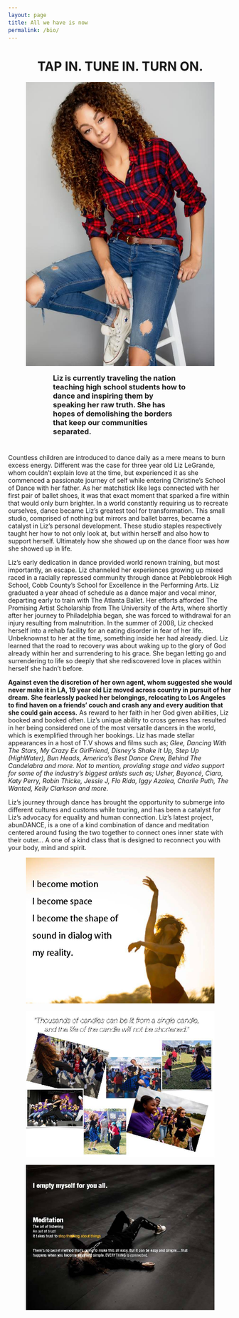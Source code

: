 ```yaml
---
layout: page
title: All we have is now
permalink: /bio/
---
```

<h1  style="text-align:center;"> TAP IN. TUNE IN. TURN ON. </h1>
<figure class="media_container">
    <div class="centered_image_wrapper">
      <img src="/assets/img/posts/liz_bio_1_thumb.jpg" alt="missing image">
    </div>
</figure>
<h3  style="margin:auto 20%"> Liz is currently traveling the nation teaching high school students how to dance and inspiring them by speaking her raw truth. She has hopes of demolishing the borders that keep our communities separated. </h3>
<p style="margin-top:40px">
Countless children are introduced to dance daily as a mere means to burn excess energy. Different was the case for
three year old Liz LeGrande, whom couldn’t explain love at the time, but experienced it as she commenced a
passionate journey of self while entering Christine’s School of Dance with her father. As her matchstick like legs
connected with her first pair of ballet shoes, it was that exact moment that sparked a fire within that would only burn
brighter. In a world constantly requiring us to recreate ourselves, dance became Liz’s greatest tool for transformation.
This small studio, comprised of nothing but mirrors and ballet barres, became a catalyst in Liz’s personal development.
These studio staples respectively taught her how to not only look at, but within herself and also how to support herself.
Ultimately how she showed up on the dance floor was how she showed up in life.
</p>
<p>
Liz’s early dedication in dance provided world renown training, but most importantly, an escape. Liz channeled her
experiences growing up mixed raced in a racially repressed community through dance at Pebblebrook High School,
Cobb County’s School for Excellence in the Performing Arts. Liz graduated a year ahead of schedule as a dance major
and vocal minor, departing early to train with The Atlanta Ballet. Her efforts afforded The Promising Artist Scholarship
from The University of the Arts, where shortly after her journey to Philadelphia began, she was forced to withdrawal for
an injury resulting from malnutrition. In the summer of 2008, Liz checked herself into a rehab facility for an eating
disorder in fear of her life. Unbeknownst to her at the time, something inside her had already died. Liz learned that the
road to recovery was about waking up to the glory of God already within her and surrendering to his grace. She began
letting go and surrendering to life so deeply that she rediscovered love in places within herself she hadn’t before.
</p>
<p>
<b>Against even the discretion of her own agent, whom suggested she would never make it in LA, 19 year old
Liz moved across country in pursuit of her dream. She fearlessly packed her belongings, relocating to Los
Angeles to find haven on a friends’ couch and crash any and every audition that she could gain access.</b> As
reward to her faith in her God given abilities, Liz booked and booked often. Liz’s unique ability to cross genres has
resulted in her being considered one of the most versatile dancers in the world, which is exemplified through her
bookings. Liz has made stellar appearances in a host of T.V shows and films such as;<i> Glee, Dancing With The Stars,
My Crazy Ex GirlFriend, Disney’s Shake It Up, Step Up (HighWater), Bun Heads, America’s Best Dance Crew, Behind
The Candelabra and more. Not to mention, providing stage and video support for some of the industry’s biggest artists
such as; Usher, Beyoncé, Ciara, Katy Perry, Robin Thicke, Jessie J, Flo Rida, Iggy Azalea, Charlie Puth, The
Wanted, Kelly Clarkson and more.</i>
</p>
<p>
Liz’s journey through dance has brought the opportunity to submerge into different cultures and customs while touring,
and has been a catalyst for Liz’s advocacy for equality and human connection. Liz’s latest project, abunDANCE, is a
one of a kind combination of dance and meditation centered around fusing the two together to connect ones inner
state with their outer... A one of a kind class that is designed to reconnect you with your body, mind and spirit.
</p>

<figure class="full_media_container">
<div class="full_image_wrapper">
  <img src="/assets/img/posts/abunDANCE_Page_3_md.jpg" alt="missing image">
</div>
</figure>
<figure class="full_media_container">
    <div class="full_image_wrapper">
      <img src="/assets/img/posts/abunDANCE_Page_6_md.jpg" alt="missing image">
    </div>
</figure>
<figure class="full_media_container">
    <div class="full_image_wrapper">
      <img src="/assets/img/posts/abunDANCE_Page_8_md.jpg" alt="missing image">
    </div>
</figure>
